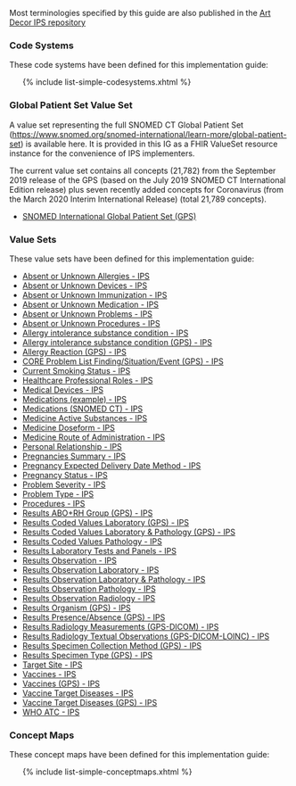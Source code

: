 Most terminologies specified by this guide are also published in the [Art Decor IPS repository](https://art-decor.org/art-decor/decor-valuesets--hl7ips-)


### Code Systems

These code systems have been defined for this implementation guide:
<ul>{% include list-simple-codesystems.xhtml %}</ul>

### Global Patient Set Value Set

A value set representing the full SNOMED CT Global Patient Set (https://www.snomed.org/snomed-international/learn-more/global-patient-set) is available here.  It is provided in this IG as a FHIR ValueSet resource instance for the convenience of IPS implementers.

The current value set contains all concepts (21,782) from the September 2019 release of the GPS (based on the July 2019 SNOMED CT International Edition release) plus seven recently added concepts for Coronavirus (from the March 2020 Interim International Release) (total 21,789 concepts).

<ul>
<li><a href="ValueSet-snomed-intl-gps.html">SNOMED International Global Patient Set (GPS)</a></li>
</ul>

### Value Sets

These value sets have been defined for this implementation guide:

  <ul>
   <li>
    <a href="ValueSet-absent-or-unknown-allergies-uv-ips.html">Absent or Unknown Allergies - IPS</a>
   </li>
   <li>
    <a href="ValueSet-absent-or-unknown-devices-uv-ips.html">Absent or Unknown Devices - IPS</a>
   </li>
   <li>
    <a href="ValueSet-absent-or-unknown-immunizations-uv-ips.html">Absent or Unknown Immunization - IPS</a>
   </li>
   <li>
    <a href="ValueSet-absent-or-unknown-medications-uv-ips.html">Absent or Unknown Medication - IPS</a>
   </li>
   <li>
    <a href="ValueSet-absent-or-unknown-problems-uv-ips.html">Absent or Unknown Problems - IPS</a>
   </li>
   <li>
    <a href="ValueSet-absent-or-unknown-procedures-uv-ips.html">Absent or Unknown Procedures - IPS</a>
   </li>
   <li>
    <a href="ValueSet-allergy-intolerance-substance-condition-uv-ips.html">Allergy intolerance substance condition - IPS</a>
   </li>
   <li>
    <a href="ValueSet-allergy-intolerance-substance-condition-gps-uv-ips.html">Allergy intolerance substance condition (GPS) - IPS</a>
   </li>
   <li>
    <a href="ValueSet-allergy-reaction-gps-uv-ips.html">Allergy Reaction (GPS) - IPS</a>
   </li>
   <li>
    <a href="ValueSet-core-problem-finding-situation-event-gps-uv-ips.html">CORE Problem List Finding/Situation/Event (GPS) - IPS</a>
   </li>
   <li>
    <a href="ValueSet-current-smoking-status-uv-ips.html">Current Smoking Status - IPS</a>
   </li>
   <li>
    <a href="ValueSet-healthcare-professional-roles-uv-ips.html">Healthcare Professional Roles - IPS</a>
   </li>
    <li>
    <a href="ValueSet-medical-devices-uv-ips.html">Medical Devices - IPS</a>
   </li>
   <li>
    <a href="ValueSet-medication-example-uv-ips.html">Medications (example) - IPS</a>
   </li>
   <li>
    <a href="ValueSet-medication-snomed-uv-ips.html">Medications (SNOMED CT) - IPS</a>
   </li>
   <li>
    <a href="ValueSet-medicine-active-substances-uv-ips.html">Medicine Active Substances - IPS</a>
   </li>
   <li>
    <a href="ValueSet-medicine-doseform.html">Medicine Doseform - IPS</a>
   </li>
   <li>
    <a href="ValueSet-medicine-route-of-administration.html">Medicine Route of Administration - IPS</a>
   </li>
   <li>
    <a href="ValueSet-personal-relationship-uv-ips.html">Personal Relationship - IPS</a>
   </li>
      <li>
    <a href="ValueSet-pregnancies-summary-uv-ips.html">Pregnancies Summary - IPS</a>
   </li>
     <li>
    <a href="ValueSet-edd-method-uv-ips.html">Pregnancy Expected Delivery Date Method - IPS</a>
   </li>

   <li>
    <a href="ValueSet-pregnancy-status-uv-ips.html">Pregnancy Status - IPS</a>
   </li>
   <li>
    <a href="ValueSet-condition-severity-uv-ips.html">Problem Severity - IPS</a>
   </li>
   <li>
    <a href="ValueSet-problem-type-uv-ips.html">Problem Type - IPS</a>
   </li>
   <li>
    <a href="ValueSet-procedures-uv-ips.html">Procedures - IPS</a>
   </li>
   <li>
    <a href="ValueSet-lab-blood-abo-rh-grp-gps-uv-ips.html">Results ABO+RH Group (GPS) - IPS</a>
   </li>
   <li>
    <a href="ValueSet-result-coded-value-lab-gps-uv-ips.html">Results Coded Values Laboratory (GPS) - IPS</a>
   </li>
   <li>
    <a href="ValueSet-result-coded-value-lab-gps-path-uv-ips.html">Results Coded Values Laboratory &amp; Pathology (GPS) - IPS</a>
   </li>
   <li>
    <a href="ValueSet-result-coded-value-pathology-uv-ips.html">Results Coded Values Pathology - IPS</a>
   </li>
      <li>
    <a href="ValueSet-laboratory-tests-and-panels-uv-ips.html">Results Laboratory Tests and Panels - IPS</a>
   </li>
   <li>
    <a href="ValueSet-results-observations-uv-ips.html">Results Observation - IPS</a>
   </li>
   <li>
    <a href="ValueSet-laboratory-observations-uv-ips.html">Results Observation Laboratory - IPS</a>
   </li>
   <li>
    <a href="ValueSet-laboratory-pathology-observations-uv-ips.html">Results Observation Laboratory &amp; Pathology - IPS</a>
   </li>
   <li>
    <a href="ValueSet-pathology-observations-uv-ips.html">Results Observation Pathology - IPS</a>
   </li>
   <li>
    <a href="ValueSet-imaging-observations-uv-ips.html">Results Observation Radiology - IPS</a>
   </li>
   <li>
    <a href="ValueSet-organism-gps-uv-ips.html">Results Organism (GPS) - IPS</a>
   </li>
   <li>
    <a href="ValueSet-lab-absence-presence-gps-uv-ips.html">Results Presence/Absence (GPS) - IPS</a>
   </li>
   <li>
    <a href="ValueSet-imaging-numobs-gps-dicom-uv-ips.html">Results Radiology Measurements (GPS-DICOM) - IPS</a>
   </li>
   <li>
    <a href="ValueSet-imaging-txtobs-gps-dicom-loinc-uv-ips.html">Results Radiology Textual Observations (GPS-DICOM-LOINC) - IPS</a>
   </li>
   <li>
    <a href="ValueSet-specimen-collection-method-gps-uv-ips.html">Results Specimen Collection Method (GPS) - IPS</a>
   </li>
   <li>
    <a href="ValueSet-specimen-type-gps-uv-ips.html">Results Specimen Type (GPS) - IPS</a>
   </li>
   <li>
    <a href="ValueSet-target-site-uv-ips.html">Target Site - IPS</a>
   </li>
   <li>
    <a href="ValueSet-vaccines-uv-ips.html">Vaccines - IPS</a>
   </li>
   <li>
    <a href="ValueSet-vaccines-gps-uv-ips.html">Vaccines (GPS) - IPS</a>
   </li>
   <li>
    <a href="ValueSet-targetDiseases-uv-ips.html">Vaccine Target Diseases - IPS</a>
   </li>
   <li>
    <a href="ValueSet-targetDiseases-gps-uv-ips.html">Vaccine Target Diseases (GPS) - IPS</a>
   </li>
   <li>
    <a href="ValueSet-whoatc-uv-ips.html">WHO ATC - IPS</a>
   </li>
   </ul>

### Concept Maps

These concept maps have been defined for this implementation guide:
<ul>{% include list-simple-conceptmaps.xhtml %}</ul>


